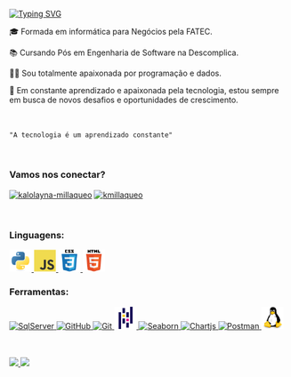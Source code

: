 [![Typing SVG](https://readme-typing-svg.herokuapp.com?color=C8A2C8&width=450&lines=Olá,+bem+-+vindo(a)!;Sou+a+Kalolayna)](https://git.io/typing-svg)

🎓 Formada em informática para Negócios pela FATEC.

📚 Cursando Pós em Engenharia de Software na Descomplica.

👩‍💻 Sou totalmente apaixonada por programação e dados.

💜 Em constante aprendizado e apaixonada pela tecnologia, estou sempre em busca de novos desafios e oportunidades de crescimento.

<br>

`"A tecnologia é um aprendizado constante"`

<br>  
<h3 align="left">Vamos nos conectar?</h3>
<p align="left">
<a href="https://www.linkedin.com/in/kalolayna-millaqueo/" target="blank"><img align="center" src="https://img.shields.io/badge/LinkedIn-0077B5?style=for-the-badge&logo=linkedin&logoColor=white" alt="kalolayna-millaqueo" /></a>
<a href="https://www.instagram.com/kmillaqueo/" target="_blank"><img align="center" src="https://img.shields.io/badge/Instagram-E4405F?style=for-the-badge&logo=instagram&logoColor=white" alt="kmillaqueo"  /></a>
</p>
<br>  


<h3 align="left">Linguagens:</h3>
<p align="left">
    <a href="https://www.python.org" target="_blank" rel="noreferrer">
        <img src="https://raw.githubusercontent.com/devicons/devicon/master/icons/python/python-original.svg" alt="python" width="40" height="40"/>
    </a>
    <a href="https://developer.mozilla.org/en-US/docs/Web/JavaScript" target="_blank" rel="noreferrer">
        <img src="https://raw.githubusercontent.com/devicons/devicon/master/icons/javascript/javascript-original.svg" alt="javascript" width="40" height="40"/>
    </a>
    <a href="https://www.w3schools.com/css/" target="_blank" rel="noreferrer">
        <img src="https://raw.githubusercontent.com/devicons/devicon/master/icons/css3/css3-original-wordmark.svg" alt="css3" width="40" height="40"/>
    </a>
    <a href="https://www.w3.org/html/" target="_blank" rel="noreferrer">
        <img src="https://raw.githubusercontent.com/devicons/devicon/master/icons/html5/html5-original-wordmark.svg" alt="html5" width="40" height="40"/>
    </a>
</p>

<h3 align="left">Ferramentas:</h3>
<p align="left">
    <a href="https://www.microsoft.com/en-us/sql-server" target="_blank" rel="noreferrer">
        <img src="https://www.svgrepo.com/show/303229/microsoft-sql-server-logo.svg" alt="SqlServer" width="40" height="40"/>
    </a>
    <a href="https://git-scm.com/" target="_blank" rel="noreferrer">
        <img src="https://www.vectorlogo.zone/logos/github/github-icon.svg" alt="GitHub" width="40" height="40"/>
    </a>
    <a href="https://git-scm.com/" target="_blank" rel="noreferrer">
        <img src="https://www.vectorlogo.zone/logos/git-scm/git-scm-icon.svg" alt="Git" width="40" height="40"/>
    </a>
    <a href="https://pandas.pydata.org/" target="_blank" rel="noreferrer">
        <img src="https://raw.githubusercontent.com/devicons/devicon/2ae2a900d2f041da66e950e4d48052658d850630/icons/pandas/pandas-original.svg" alt="Pandas" width="40"                 height="40"/>
    </a>
    <a href="https://seaborn.pydata.org/" target="_blank" rel="noreferrer">
        <img src="https://seaborn.pydata.org/_images/logo-mark-lightbg.svg" alt="Seaborn" width="40" height="40"/>
    </a>
    <a href="https://www.chartjs.org" target="_blank" rel="noreferrer">
        <img src="https://www.chartjs.org/media/logo-title.svg" alt="Chartjs" width="40" height="40"/>
    </a>
    <a href="https://postman.com" target="_blank" rel="noreferrer">
        <img src="https://www.vectorlogo.zone/logos/getpostman/getpostman-icon.svg" alt="Postman" width="40" height="40"/>
    </a>
    <a href="https://www.linux.org/" target="_blank" rel="noreferrer">
        <img src="https://raw.githubusercontent.com/devicons/devicon/master/icons/linux/linux-original.svg" alt="Linux" width="40" height="40"/>
    </a>
</p>
<br><br>

<div>
  <a href="https://github.com/Kalolayna">
  <img height="180em" src="https://github-readme-stats.vercel.app/api?username=Kalolayna&show_icons=true&theme=dracula&include_all_commits=true&count_private=true"/>
  <img height="180em" src="https://github-readme-stats.vercel.app/api/top-langs/?username=Kalolayna&layout=compact&langs_count=7&theme=dracula"/>
</div>
